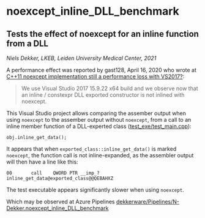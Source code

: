 # noexcept_inline_DLL_benchmark

## Tests the effect of noexcept for an inline function from a DLL

*Niels Dekker, LKEB, Leiden University Medical Center, 2021*

A performance effect was reported by gast128, April 16, 2020 who wrote at
[C++11 noexcept implementation still a performance loss with VS2017?](https://developercommunity.visualstudio.com/t/c11-noexcept-implementation-still-a-performance-lo/425370#T-N993561):

> We use Visual Studio 2017 15.9.22 x64 build and we observe now that an inline / constexpr DLL exported constructor is not inlined with noexcept. 

This Visual Studio project allows comparing the assember output when using `noexcept` to the assember output without `noexcept`, from a call to an inline member function of a DLL-experted class ([test_exe/test_main.cpp](https://github.com/N-Dekker/noexcept_inline_DLL_benchmark/blob/main/test_exe/test_main.cpp#L34)):

    obj.inline_get_data();

It appears that when `exported_class::inline_get_data()` is marked `noexcept`, the function call is not inline-expanded, as the assembler output will then have a line like this: 

    00		 call	 QWORD PTR __imp_?inline_get_data@exported_class@@QEBAHXZ

The test executable appears significantly slower when using `noexcept`.

Which may be observed at Azure Pipelines
[dekkerware/Pipelines/N-Dekker.noexcept_inline_DLL_benchmark](https://dev.azure.com/dekkerware/dekkerware/_build?definitionId=17)
